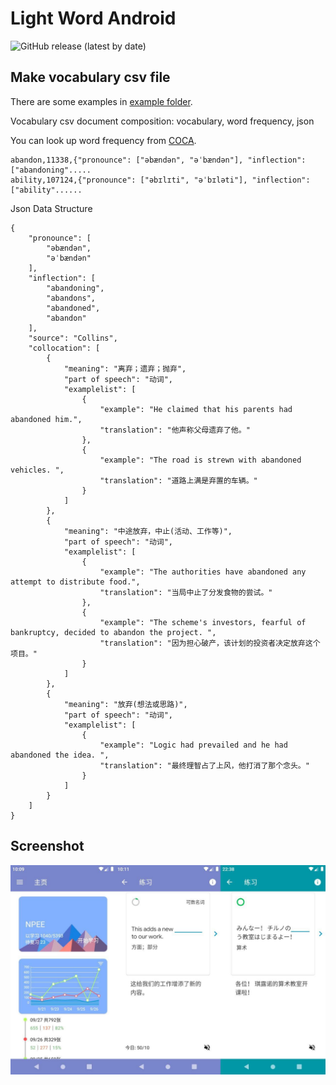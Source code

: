 # Light Word Android

![GitHub release (latest by date)](https://img.shields.io/github/v/release/shiroyk/LightWordAndroid)<br/>

## Make vocabulary csv file
There are some examples in [example folder](https://github.com/shiroyk/LightWordAndroid/tree/master/example).

Vocabulary csv document composition: 
vocabulary, word frequency, json

You can look up word frequency from [COCA](https://corpus.byu.edu/coca/).
```
abandon,11338,{"pronounce": ["əbændən", "əˈbændən"], "inflection": ["abandoning"..... 
ability,107124,{"pronounce": ["əbɪlɪti", "əˈbɪləti"], "inflection": ["ability"......
```
Json Data Structure
```
{
    "pronounce": [
        "əbændən",
        "əˈbændən"
    ],
    "inflection": [
        "abandoning",
        "abandons",
        "abandoned",
        "abandon"
    ],
    "source": "Collins",
    "collocation": [
        {
            "meaning": "离弃；遗弃；抛弃",
            "part of speech": "动词",
            "examplelist": [
                {
                    "example": "He claimed that his parents had abandoned him.",
                    "translation": "他声称父母遗弃了他。"
                },
                {
                    "example": "The road is strewn with abandoned vehicles. ",
                    "translation": "道路上满是弃置的车辆。"
                }
            ]
        },
        {
            "meaning": "中途放弃，中止(活动、工作等)",
            "part of speech": "动词",
            "examplelist": [
                {
                    "example": "The authorities have abandoned any attempt to distribute food.",
                    "translation": "当局中止了分发食物的尝试。"
                },
                {
                    "example": "The scheme's investors, fearful of bankruptcy, decided to abandon the project. ",
                    "translation": "因为担心破产，该计划的投资者决定放弃这个项目。"
                }
            ]
        },
        {
            "meaning": "放弃(想法或思路)",
            "part of speech": "动词",
            "examplelist": [
                {
                    "example": "Logic had prevailed and he had abandoned the idea. ",
                    "translation": "最终理智占了上风，他打消了那个念头。"
                }
            ]
        }
    ]
}
```

## Screenshot
![](screenshot/Screenshot_1.jpg)